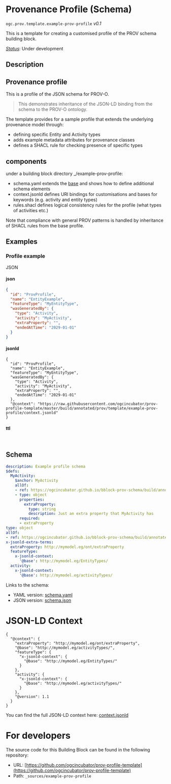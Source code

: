 
# Provenance Profile (Schema)

`ogc.prov.template.example-prov-profile` *v0.1*

This is a template for creating a customised profile of the PROV schema building block.

[*Status*](http://www.opengis.net/def/status): Under development

## Description

## Provenance profile

This is a profile of the JSON schema for PROV-O.

> This demonstrates inheritance of the JSON-LD binding from the schema to the PROV-O ontology.

The template provides for a sample profile that extends the underlying provenance model through:
- defining specific Entity and Activity types
- adds example metadata attributes for provenance classes
- defines a SHACL rule for checking presence of specific types

## components

under a building block directory _/example-prov-profile:
- schema.yaml extends the [base](https://ogcincubator.github.io/bblock-prov-schema) and shows how to define additional schema elements
- context.jsonld defines URI bindings for customisations and bases for keywords (e.g. activity and entity types)
- rules.shacl defines logical consistency rules for the profile (what types of activities etc.)

Note that compliance with general PROV patterns is handled by inheritance of SHACL rules from the base profile.

## Examples

### Profile example
JSON
#### json
```json
{
  "id": "ProvProfile",
  "name": "EntityExample",
  "featureType": "MyEntityType",
  "wasGeneratedBy": {
    "type": "Activity",
    "activity": "MyActivity",
    "extraProperty": "",
    "endedAtTime": "2029-01-01"
  }
}
```

#### jsonld
```jsonld
{
  "id": "ProvProfile",
  "name": "EntityExample",
  "featureType": "MyEntityType",
  "wasGeneratedBy": {
    "type": "Activity",
    "activity": "MyActivity",
    "extraProperty": "",
    "endedAtTime": "2029-01-01"
  },
  "@context": "https://raw.githubusercontent.com/ogcincubator/prov-profile-template/master/build/annotated/prov/template/example-prov-profile/context.jsonld"
}
```

#### ttl
```ttl


```

## Schema

```yaml
description: Example profile schema
$defs:
  MyActivity:
    $anchor: MyActivity
    allOf:
    - ref: https://ogcincubator.github.io/bblock-prov-schema/build/annotated/ogc-utils/prov/schema.yaml#/$defs/Activity
    - type: object
      properties:
        extraProperty:
          type: string
          description: Just an extra property that MyActivity has
      required:
      - extraProperty
type: object
allOf:
- ref: https://ogcincubator.github.io/bblock-prov-schema/build/annotated/ogc-utils/prov/schema.yaml
x-jsonld-extra-terms:
  extraProperty: http://mymodel.eg/ont/extraProperty
  featureType:
    x-jsonld-context:
      '@base': http://mymodel.eg/EntityTypes/
  activity:
    x-jsonld-context:
      '@base': http://mymodel.eg/activityTypes/

```

Links to the schema:

* YAML version: [schema.yaml](https://raw.githubusercontent.com/ogcincubator/prov-profile-template/master/build/annotated/prov/template/example-prov-profile/schema.json)
* JSON version: [schema.json](https://raw.githubusercontent.com/ogcincubator/prov-profile-template/master/build/annotated/prov/template/example-prov-profile/schema.yaml)


# JSON-LD Context

```jsonld
{
  "@context": {
    "extraProperty": "http://mymodel.eg/ont/extraProperty",
    "@base": "http://mymodel.eg/activityTypes/",
    "featureType": {
      "x-jsonld-context": {
        "@base": "http://mymodel.eg/EntityTypes/"
      }
    },
    "activity": {
      "x-jsonld-context": {
        "@base": "http://mymodel.eg/activityTypes/"
      }
    },
    "@version": 1.1
  }
}
```

You can find the full JSON-LD context here:
[context.jsonld](https://raw.githubusercontent.com/ogcincubator/prov-profile-template/master/build/annotated/prov/template/example-prov-profile/context.jsonld)


# For developers

The source code for this Building Block can be found in the following repository:

* URL: [https://github.com/ogcincubator/prov-profile-template](https://github.com/ogcincubator/prov-profile-template)
* Path: `_sources/example-prov-profile`

